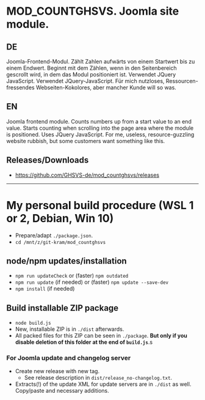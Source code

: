# MOD_COUNTGHSVS. Joomla site module.

## DE
Joomla-Frontend-Modul. Zählt Zahlen aufwärts von einem Startwert bis zu einem Endwert. Beginnt mit dem Zählen, wenn in den Seitenbereich gescrollt wird, in dem das Modul positioniert ist. Verwendet JQuery JavaScript. Verwendet JQuery-JavaScript. Für mich nutzloses, Ressourcen-fressendes Webseiten-Kokolores, aber mancher Kunde will so was.

## EN
Joomla frontend module. Counts numbers up from a start value to an end value. Starts counting when scrolling into the page area where the module is positioned. Uses JQuery JavaScript. For me, useless, resource-guzzling website rubbish, but some customers want something like this.

## Releases/Downloads
- https://github.com/GHSVS-de/mod_countghsvs/releases

-----------------------------------------------------

# My personal build procedure (WSL 1 or 2, Debian, Win 10)
- Prepare/adapt `./package.json`.
- `cd /mnt/z/git-kram/mod_countghsvs`

## node/npm updates/installation
- `npm run updateCheck` or (faster) `npm outdated`
- `npm run update` (if needed) or (faster) `npm update --save-dev`
- `npm install` (if needed)

## Build installable ZIP package
- `node build.js`
- New, installable ZIP is in `./dist` afterwards.
- All packed files for this ZIP can be seen in `./package`. **But only if you disable deletion of this folder at the end of `build.js`**.s

### For Joomla update and changelog server
- Create new release with new tag.
  - See release description in `dist/release_no-changelog.txt`.
- Extracts(!) of the update XML for update servers are in `./dist` as well. Copy/paste and necessary additions.
